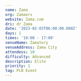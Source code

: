 ```yaml
---
name: Zama
org: Zamaers
website: Zama.com
dri: dr Zama
date: '2023-02-03T06:00:00.000Z'
days: 1
times: '10:00 - 17:00'
venueName: Zamatory
venueAddress: Zama City
attendess: 10
difficulty: Advanced
description: Elite
priority: 1
tag: PLN Event
---
```


